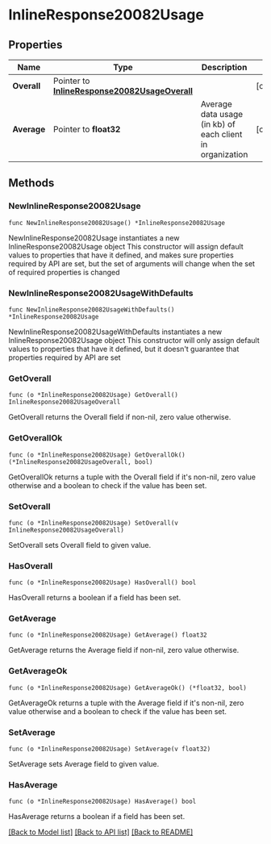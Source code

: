 # InlineResponse20082Usage

## Properties

Name | Type | Description | Notes
------------ | ------------- | ------------- | -------------
**Overall** | Pointer to [**InlineResponse20082UsageOverall**](InlineResponse20082UsageOverall.md) |  | [optional] 
**Average** | Pointer to **float32** | Average data usage (in kb) of each client in organization | [optional] 

## Methods

### NewInlineResponse20082Usage

`func NewInlineResponse20082Usage() *InlineResponse20082Usage`

NewInlineResponse20082Usage instantiates a new InlineResponse20082Usage object
This constructor will assign default values to properties that have it defined,
and makes sure properties required by API are set, but the set of arguments
will change when the set of required properties is changed

### NewInlineResponse20082UsageWithDefaults

`func NewInlineResponse20082UsageWithDefaults() *InlineResponse20082Usage`

NewInlineResponse20082UsageWithDefaults instantiates a new InlineResponse20082Usage object
This constructor will only assign default values to properties that have it defined,
but it doesn't guarantee that properties required by API are set

### GetOverall

`func (o *InlineResponse20082Usage) GetOverall() InlineResponse20082UsageOverall`

GetOverall returns the Overall field if non-nil, zero value otherwise.

### GetOverallOk

`func (o *InlineResponse20082Usage) GetOverallOk() (*InlineResponse20082UsageOverall, bool)`

GetOverallOk returns a tuple with the Overall field if it's non-nil, zero value otherwise
and a boolean to check if the value has been set.

### SetOverall

`func (o *InlineResponse20082Usage) SetOverall(v InlineResponse20082UsageOverall)`

SetOverall sets Overall field to given value.

### HasOverall

`func (o *InlineResponse20082Usage) HasOverall() bool`

HasOverall returns a boolean if a field has been set.

### GetAverage

`func (o *InlineResponse20082Usage) GetAverage() float32`

GetAverage returns the Average field if non-nil, zero value otherwise.

### GetAverageOk

`func (o *InlineResponse20082Usage) GetAverageOk() (*float32, bool)`

GetAverageOk returns a tuple with the Average field if it's non-nil, zero value otherwise
and a boolean to check if the value has been set.

### SetAverage

`func (o *InlineResponse20082Usage) SetAverage(v float32)`

SetAverage sets Average field to given value.

### HasAverage

`func (o *InlineResponse20082Usage) HasAverage() bool`

HasAverage returns a boolean if a field has been set.


[[Back to Model list]](../README.md#documentation-for-models) [[Back to API list]](../README.md#documentation-for-api-endpoints) [[Back to README]](../README.md)


